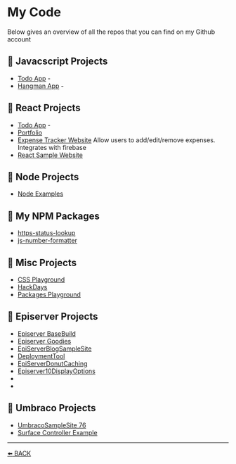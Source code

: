 # My Code

Below gives an overview of all the repos that you can find on my Github account

## :floppy_disk: Javacscript Projects
-   [Todo App](../javascript-apps/todo-app) -
-   [Hangman App](../javascript-apps/todo-app) -

## :floppy_disk: React Projects
-   [Todo App](Website../react/todo-app) -
-   [Portfolio](../react/portfolio)
-   [Expense Tracker Website](https://github.com/jondjones/react-expense-tracker-website) Allow users to add/edit/remove expenses.  Integrates with firebase
-   [React Sample Website](https://github.com/jondjones/react-sample-website)

## :floppy_disk: Node Projects
-   [Node Examples](https://github.com/jondjones/Node)

## :floppy_disk: My NPM Packages
-   [https-status-lookup](https://github.com/jondjones/https-status-lookup)
-   [js-number-formatter](https://github.com/jondjones/js-number-formatter)

## :floppy_disk: Misc Projects
-   [CSS Playground](https://github.com/jondjones/CSS)
-   [HackDays](https://github.com/jondjones/HackDays)
-   [Packages Playground](https://github.com/jondjones/Packages-Playground)


## :floppy_disk: Episerver Projects
-   [Episerver BaseBuild](https://github.com/jondjones/JonDJones.Episerver.BaseBuild)
-   [Episerver Goodies](https://github.com/jondjones/EpiserverGoodies)
-   [EpiServerBlogSampleSite](https://github.com/jondjones/JonDJones.com.EpiServerBlogSampleSite)
-   [DeploymentTool](https://github.com/jondjones/JonDJones.Episerver.DeploymentTool)
-   [EpiServerDonutCaching](https://github.com/jondjones/JonDJones.Com.EpiServerDonutCaching)
-   [Episerver10DisplayOptions](https://github.com/jondjones/JonDJones.Com.Episerver10DisplayOptions)
-   [](https://github.com/jondjones/JonDJones.EpiserverSignalR)
-   [](https://github.com/jondjones/JonDJones.EpiserverSignalR)

## :floppy_disk: Umbraco Projects
-   [UmbracoSampleSite 76](https://github.com/jondjones/JonDJones.com.UmbracoSampleSite76)
-   [Surface Controller Example](https://github.com/jondjones/JondJones.com.Umbraco.Forms)
---
[:arrow_left: BACK](../README.md)